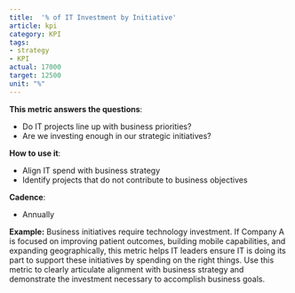 ```yaml
---
title:  '% of IT Investment by Initiative'
article: kpi
category: KPI
tags:
- strategy
- KPI
actual: 17000
target: 12500
unit: "%"
---
```


**This metric answers the questions**:
* Do IT projects line up with business priorities?
* Are we investing enough in our strategic initiatives?

**How to use it**:
* Align IT spend with business strategy
* Identify projects that do not contribute to business objectives

**Cadence**:
* Annually

**Example:**
Business initiatives require technology investment. If Company A is focused on improving patient outcomes, building mobile capabilities, and expanding geographically, this metric helps IT leaders ensure IT is doing its part to support these initiatives by spending on the right things. Use this metric to clearly articulate alignment with business strategy and demonstrate the investment necessary to accomplish business goals. 